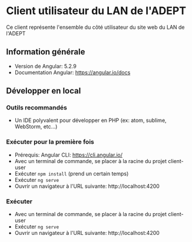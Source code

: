 
# Client utilisateur du LAN de l'ADEPT

Ce client représente l'ensemble du côté utilisateur du site web du LAN de l'ADEPT

## Information générale

 - Version de Angular: 5.2.9
 - Documentation Angular: https://angular.io/docs

## Développer en local

### Outils recommandés

 - Un IDE polyvalent pour développer en PHP (ex: atom, sublime, WebStorm, etc...)

### Exécuter pour la première fois

 - Prérequis: Angular CLI: https://cli.angular.io/
 - Avec un terminal de commande, se placer à la racine du projet client-user
 - Exécuter `npm install` (prend un certain temps)
 - Exécuter `ng serve`
 - Ouvrir un navigateur à l'URL suivante: http://localhost:4200

### Exécuter
 - Avec un terminal de commande, se placer à la racine du projet client-user
 - Exécuter `ng serve`
 - Ouvrir un navigateur à l'URL suivante: http://localhost:4200
